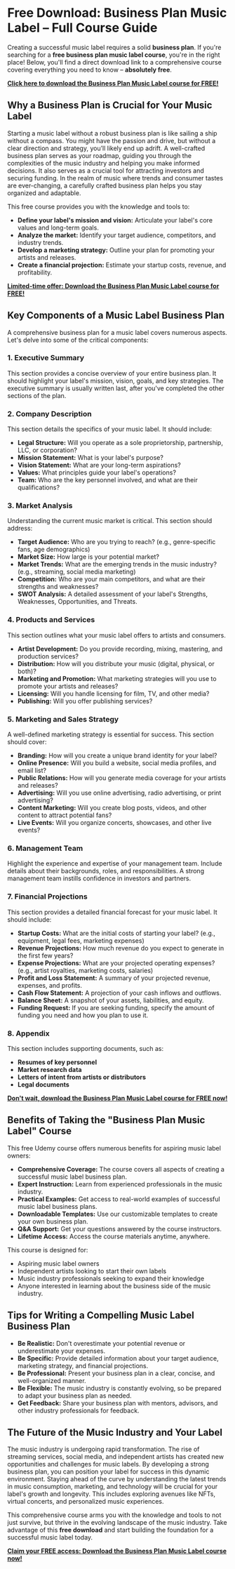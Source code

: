 # Free Download: Business Plan Music Label – Full Course Guide

Creating a successful music label requires a solid **business plan**. If you're searching for a **free business plan music label course**, you're in the right place! Below, you'll find a direct download link to a comprehensive course covering everything you need to know – **absolutely free**.

[**Click here to download the Business Plan Music Label course for FREE!**](https://udemywork.com/business-plan-music-label)

## Why a Business Plan is Crucial for Your Music Label

Starting a music label without a robust business plan is like sailing a ship without a compass. You might have the passion and drive, but without a clear direction and strategy, you’ll likely end up adrift. A well-crafted business plan serves as your roadmap, guiding you through the complexities of the music industry and helping you make informed decisions. It also serves as a crucial tool for attracting investors and securing funding. In the realm of music where trends and consumer tastes are ever-changing, a carefully crafted business plan helps you stay organized and adaptable.

This free course provides you with the knowledge and tools to:

*   **Define your label's mission and vision:** Articulate your label's core values and long-term goals.
*   **Analyze the market:** Identify your target audience, competitors, and industry trends.
*   **Develop a marketing strategy:** Outline your plan for promoting your artists and releases.
*   **Create a financial projection:** Estimate your startup costs, revenue, and profitability.

[**Limited-time offer: Download the Business Plan Music Label course for FREE!**](https://udemywork.com/business-plan-music-label)

## Key Components of a Music Label Business Plan

A comprehensive business plan for a music label covers numerous aspects. Let's delve into some of the critical components:

### 1. Executive Summary

This section provides a concise overview of your entire business plan. It should highlight your label's mission, vision, goals, and key strategies. The executive summary is usually written last, after you've completed the other sections of the plan.

### 2. Company Description

This section details the specifics of your music label. It should include:

*   **Legal Structure:** Will you operate as a sole proprietorship, partnership, LLC, or corporation?
*   **Mission Statement:** What is your label's purpose?
*   **Vision Statement:** What are your long-term aspirations?
*   **Values:** What principles guide your label's operations?
*   **Team:** Who are the key personnel involved, and what are their qualifications?

### 3. Market Analysis

Understanding the current music market is critical. This section should address:

*   **Target Audience:** Who are you trying to reach? (e.g., genre-specific fans, age demographics)
*   **Market Size:** How large is your potential market?
*   **Market Trends:** What are the emerging trends in the music industry? (e.g., streaming, social media marketing)
*   **Competition:** Who are your main competitors, and what are their strengths and weaknesses?
*   **SWOT Analysis:** A detailed assessment of your label's Strengths, Weaknesses, Opportunities, and Threats.

### 4. Products and Services

This section outlines what your music label offers to artists and consumers.

*   **Artist Development:** Do you provide recording, mixing, mastering, and production services?
*   **Distribution:** How will you distribute your music (digital, physical, or both)?
*   **Marketing and Promotion:** What marketing strategies will you use to promote your artists and releases?
*   **Licensing:** Will you handle licensing for film, TV, and other media?
*   **Publishing:** Will you offer publishing services?

### 5. Marketing and Sales Strategy

A well-defined marketing strategy is essential for success. This section should cover:

*   **Branding:** How will you create a unique brand identity for your label?
*   **Online Presence:** Will you build a website, social media profiles, and email list?
*   **Public Relations:** How will you generate media coverage for your artists and releases?
*   **Advertising:** Will you use online advertising, radio advertising, or print advertising?
*   **Content Marketing:** Will you create blog posts, videos, and other content to attract potential fans?
*   **Live Events:** Will you organize concerts, showcases, and other live events?

### 6. Management Team

Highlight the experience and expertise of your management team. Include details about their backgrounds, roles, and responsibilities. A strong management team instills confidence in investors and partners.

### 7. Financial Projections

This section provides a detailed financial forecast for your music label. It should include:

*   **Startup Costs:** What are the initial costs of starting your label? (e.g., equipment, legal fees, marketing expenses)
*   **Revenue Projections:** How much revenue do you expect to generate in the first few years?
*   **Expense Projections:** What are your projected operating expenses? (e.g., artist royalties, marketing costs, salaries)
*   **Profit and Loss Statement:** A summary of your projected revenue, expenses, and profits.
*   **Cash Flow Statement:** A projection of your cash inflows and outflows.
*   **Balance Sheet:** A snapshot of your assets, liabilities, and equity.
*   **Funding Request:** If you are seeking funding, specify the amount of funding you need and how you plan to use it.

### 8. Appendix

This section includes supporting documents, such as:

*   **Resumes of key personnel**
*   **Market research data**
*   **Letters of intent from artists or distributors**
*   **Legal documents**

[**Don't wait, download the Business Plan Music Label course for FREE now!**](https://udemywork.com/business-plan-music-label)

## Benefits of Taking the "Business Plan Music Label" Course

This free Udemy course offers numerous benefits for aspiring music label owners:

*   **Comprehensive Coverage:** The course covers all aspects of creating a successful music label business plan.
*   **Expert Instruction:** Learn from experienced professionals in the music industry.
*   **Practical Examples:** Get access to real-world examples of successful music label business plans.
*   **Downloadable Templates:** Use our customizable templates to create your own business plan.
*   **Q&A Support:** Get your questions answered by the course instructors.
*   **Lifetime Access:** Access the course materials anytime, anywhere.

This course is designed for:

*   Aspiring music label owners
*   Independent artists looking to start their own labels
*   Music industry professionals seeking to expand their knowledge
*   Anyone interested in learning about the business side of the music industry.

## Tips for Writing a Compelling Music Label Business Plan

*   **Be Realistic:** Don't overestimate your potential revenue or underestimate your expenses.
*   **Be Specific:** Provide detailed information about your target audience, marketing strategy, and financial projections.
*   **Be Professional:** Present your business plan in a clear, concise, and well-organized manner.
*   **Be Flexible:** The music industry is constantly evolving, so be prepared to adapt your business plan as needed.
*   **Get Feedback:** Share your business plan with mentors, advisors, and other industry professionals for feedback.

## The Future of the Music Industry and Your Label

The music industry is undergoing rapid transformation. The rise of streaming services, social media, and independent artists has created new opportunities and challenges for music labels. By developing a strong business plan, you can position your label for success in this dynamic environment. Staying ahead of the curve by understanding the latest trends in music consumption, marketing, and technology will be crucial for your label's growth and longevity. This includes exploring avenues like NFTs, virtual concerts, and personalized music experiences.

This comprehensive course arms you with the knowledge and tools to not just survive, but thrive in the evolving landscape of the music industry. Take advantage of this **free download** and start building the foundation for a successful music label today.

[**Claim your FREE access: Download the Business Plan Music Label course now!**](https://udemywork.com/business-plan-music-label)
